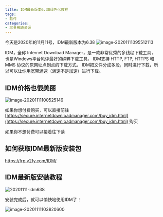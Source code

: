```yaml
---
title: IDM最新版本6.38绿色化教程
tags:
- 软件
categories:
- 珍贵稀缺资源
---
```


今天是2020年的11月11号，IDM最新版本为6.38
![image-20201111095512113](https://cdn.fangyuanxiaozhan.com/assets/1694246856850xhGeJJhD.png)

IDM，全称 Internet Download Manager，是一款非常优秀的多线程下载工具，也是Windows平台风评最好的纯粹下载工具。
IDM支持 HTTP, FTP, HTTPS 和 MMS 协议的原网址点到点的下载方式。
IDM把文件分成多段，同时进行下载，所以可以让你用宽带满速（满速不是加速）进行下载。






## IDM价格也很美丽

![image-20201111100525149](https://cdn.fangyuanxiaozhan.com/assets/1694246859907Nw0nt13b.png)


如果你想付费购买，可以直接前往[https://secure.internetdownloadmanager.com/buy_idm.html](https://secure.internetdownloadmanager.com/buy_idm.html)  购买

如果你不想付费可以接着往下读

## 如何获取IDM最新版安装包



https://frp.v2fy.com/IDM/

## IDM最新版安装教程



![20201111-idm638](https://cdn.fangyuanxiaozhan.com/assets/16942468940136HSZ2zwB.gif)

安装完成后，就可以愉快地使用IDM了！

![image-20201111103820600](https://cdn.fangyuanxiaozhan.com/assets/1694246895012CzNewiMf.png)
